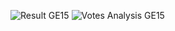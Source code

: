 ![Result GE15](https://user-images.githubusercontent.com/111636639/207382369-c64b850d-e529-4a05-aa2d-8899d376a3d5.PNG)
![Votes Analysis GE15](https://user-images.githubusercontent.com/111636639/207382401-71c8f007-0cc6-4088-86d1-c1cd77e1ca37.PNG)

